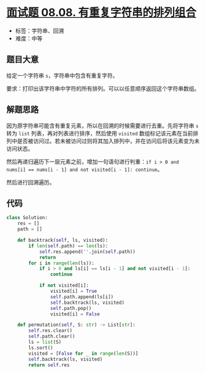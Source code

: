 # [面试题 08.08. 有重复字符串的排列组合](https://leetcode-cn.com/problems/permutation-ii-lcci/)

- 标签：字符串、回溯
- 难度：中等

## 题目大意

给定一个字符串 `s`，字符串中包含有重复字符。

要求：打印出该字符串中字符的所有排列。可以以任意顺序返回这个字符串数组。

## 解题思路

因为原字符串可能含有重复元素，所以在回溯的时候需要进行去重。先将字符串 `s` 转为 `list` 列表，再对列表进行排序，然后使用 `visited` 数组标记该元素在当前排列中是否被访问过。若未被访问过则将其加入排列中，并在访问后将该元素变为未访问状态。

然后再递归遍历下一层元素之前，增加一句语句进行判重：`if i > 0 and nums[i] == nums[i - 1] and not visited[i - 1]: continue`。

然后进行回溯遍历。

## 代码

```Python
class Solution:
    res = []
    path = []

    def backtrack(self, ls, visited):
        if len(self.path) == len(ls):
            self.res.append(''.join(self.path))
            return
        for i in range(len(ls)):
            if i > 0 and ls[i] == ls[i - 1] and not visited[i - 1]:
                continue

            if not visited[i]:
                visited[i] = True
                self.path.append(ls[i])
                self.backtrack(ls, visited)
                self.path.pop()
                visited[i] = False

    def permutation(self, S: str) -> List[str]:
        self.res.clear()
        self.path.clear()
        ls = list(S)
        ls.sort()
        visited = [False for _ in range(len(S))]
        self.backtrack(ls, visited)
        return self.res
```

